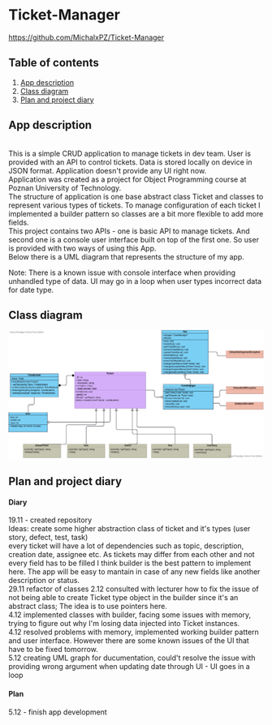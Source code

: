 # Ticket-Manager  
https://github.com/MichalxPZ/Ticket-Manager

## Table of contents
1. [App description](#description)  
2. [Class diagram](#diagram)  
3. [Plan and project diary](#plan)  

## App description
<a name="description"></a>  
This is a simple CRUD application to manage tickets in dev team. User is provided with an API to control tickets. Data is stored locally on device in JSON format. Application doesn't provide any UI right now.  
Application was created as a project for Object Programming course at Poznan University of Technology.  
The structure of application is one base abstract class Ticket and classes to represent various types of tickets. To manage configuration of each ticket I implemented a builder pattern so classes are a bit more flexible to add more fields.  
This project contains two APIs - one is basic API to manage tickets. And second one is a console user interface built on top of the first one. So user is provided with two ways of using this App.  
Below there is a UML diagram that represents the structure of my app.

Note: There is a known issue with console interface when providing unhandled type of data. UI may go in a loop when user types incorrect data for date type.

## Class diagram
<a name="description"></a>
![uml](diagram.jpg)

## Plan and project diary
<a name="description"></a>
#### Diary
19.11 - created repository  
Ideas:
create some higher abstraction class of ticket and it's types (user story, defect, test, task)  
every ticket will have a lot of dependencies such as topic, description, creation date, assignee etc.
As tickets may differ from each other and not every field has to be filled I think builder is the best pattern to implement here. The app will be easy to mantain in case of any new fields like another description or status.   
29.11 refactor of classes 
2.12 consulted with lecturer how to fix the issue of not being able to create Ticket type object in the builder since it's an abstract class; The idea is to use pointers here.  
4.12 implemented classes with builder, facing some issues with memory, trying to figure out why I'm losing data injected into Ticket instances.  
4.12 resolved problems with memory, implemented working builder pattern and user interface. However there are some known issues of the UI that have to be fixed tomorrow.  
5.12 creating UML graph for ducumentation, could't resolve the issue with providing wrong argument when updating date through UI - UI goes in a loop  
#### Plan
5.12 - finish app development

